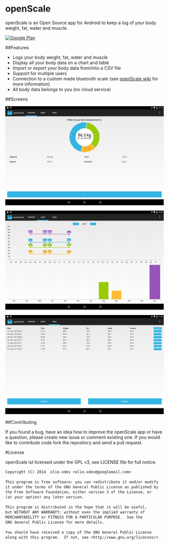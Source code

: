 openScale
=========

openScale is an Open Source app for Android to keep a log of your body weight, fat, water and muscle.

[![Google Play](https://developer.android.com/images/brand/en_generic_rgb_wo_45.png)](https://play.google.com/store/apps/details?id=com.health.openscale)

##Features

- Logs your body weight, fat, water and muscle
- Display all your body data on a chart and table
- Import or export your body data from/into a CSV file
- Support for multiple users
- Connection to a custom made bluetooth scale (see [openScale wiki](https://github.com/oliexdev/openScale/wiki) for more information)
- All body data belongs to you (no cloud service)

##Screens

![](doc/screens/screen_overview.png)

![](doc/screens/screen_graph.png)

![](doc/screens/screen_table.png)

##Contributing

If you found a bug, have an idea how to improve the openScale app or have a question, please create new issue or comment existing one. If you would like to contribute code fork the repository and send a pull request.

#License

openScale ist licensed under the GPL v3, see LICENSE file for full notice.

    Copyright (C) 2014  olie.xdev <olie.xdev@googlemail.com>
    
    This program is free software: you can redistribute it and/or modify
    it under the terms of the GNU General Public License as published by
    the Free Software Foundation, either version 3 of the License, or
    (at your option) any later version.

    This program is distributed in the hope that it will be useful,
    but WITHOUT ANY WARRANTY; without even the implied warranty of
    MERCHANTABILITY or FITNESS FOR A PARTICULAR PURPOSE.  See the
    GNU General Public License for more details.

    You should have received a copy of the GNU General Public License
    along with this program.  If not, see <http://www.gnu.org/licenses/>
